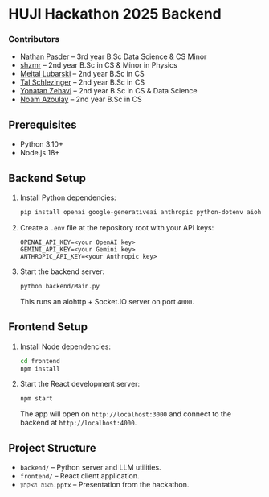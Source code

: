 # HUJI Hackathon 2025 Backend

### Contributors

* [Nathan Pasder](https://www.linkedin.com/in/nathan-p-6038282b0/) – 3rd year B.Sc Data Science & CS Minor
* [shzmr](https://github.com/shzmr) – 2nd year B.Sc in CS & Minor in Physics
* [Meital Lubarski](https://github.com/Meital-Lubarski) – 2nd year B.Sc in CS
* [Tal Schlezinger](https://github.com/Tal-Schhlezinger) – 2nd year B.Sc in CS
* [Yonatan Zehavi](https://github.com/YonatanZehavi319) – 2nd year B.Sc in CS & Data Science
* [Noam Azoulay](LINK) – 2nd year B.Sc in CS

## Prerequisites

- Python 3.10+
- Node.js 18+

## Backend Setup

1. Install Python dependencies:
   ```bash
   pip install openai google-generativeai anthropic python-dotenv aiohttp python-socketio
   ```
2. Create a `.env` file at the repository root with your API keys:
   ```env
   OPENAI_API_KEY=<your OpenAI key>
   GEMINI_API_KEY=<your Gemini key>
   ANTHROPIC_API_KEY=<your Anthropic key>
   ```
3. Start the backend server:
   ```bash
   python backend/Main.py
   ```
   This runs an aiohttp + Socket.IO server on port `4000`.

## Frontend Setup

1. Install Node dependencies:
   ```bash
   cd frontend
   npm install
   ```
2. Start the React development server:
   ```bash
   npm start
   ```
   The app will open on `http://localhost:3000` and connect to the backend at `http://localhost:4000`.

## Project Structure

- `backend/` – Python server and LLM utilities.
- `frontend/` – React client application.
- `מצגת האקתון.pptx` – Presentation from the hackathon.

